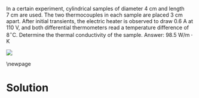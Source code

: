 In a certain experiment, cylindrical samples of diameter $4 \mathrm{~cm}$ and length $7 \mathrm{~cm}$ are used. The two thermocouples in each sample are placed $3 \mathrm{~cm}$ apart. After initial transients, the electric heater is observed to draw 0.6 A at $110 \mathrm{~V},$ and both differential thermometers read a temperature difference of $8^{\circ} \mathrm{C}$. Determine the thermal conductivity of the sample. Answer: $98.5 \mathrm{~W} / \mathrm{m} \cdot \mathrm{K}$

![](https://cdn.mathpix.com/snip/images/P82o_cihd8A_pDEIYDu3ldcsIciYNZ5L729zgtqzgYY.original.fullsize.png)

\newpage

# Solution

